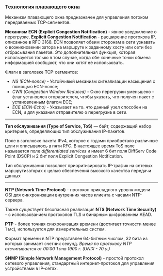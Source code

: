 ### Технология плавающего окна

Механизм плавающего окна предназначен для управления потоком передаваемых TCP-сегментов. 

**Механизм ECN (Explicit Congestion Notification)** - явное уведомление о перегрузке. 
**Explicit Congestion Notification** - расширение протокола IP, описанное в RFC 3168. ECN позволяет обеим сторонам в сети узнавать о возникновении затора на маршруте к заданному хосту или сети без отбрасывания пакетов. Это дополнительная функция, которая используется только в том случае, когда обе конечные точки обмена информацией сообщают, что они хотят её использовать.

Флаги в заголовке TCP-сегментов:
- *NS (ECN-nonce)* - Устойчивый механизм сигнализации насыщения с помощью ECN-nonce;
- *CWR (Congestion Window Reduced)* - Окно перегрузки уменьшено - флаг установлен отправителем, чтобы указать, что получен пакет с установленным флагом ECE;
- *ECE (ECN-Echo)* - Указывает на то. что данный узел способен на ECN, и для указания отправителю о перегрузке в сети.

---
**Тип обслуживания (Type of Service, ToS)** — байт, содержащий набор критериев, определяющих тип обслуживания IP-пакетов.

Поле в заголовке пакета IPv4, которое с годами приобретало различные цели и описывалось в пяти RFC. В настоящее время ToS поле называется поле *differentiated services* и имеет 6 бит поля DiffServ Code Point (DSCP) и 2 бит поля Explicit Congestion Notification.

Тип обслуживания позволяет приоритизировать IP-трафик на сетевых маршрутизаторах с целью обеспечения высокого качества передачи данных

---
**NTP (Network Time Protocol)** - протокол прикладного уровня модели OSI для синхронизации внутренних часов клиента с часами NTP-сервера. 

Также существует безопасная реализация **NTS (Network Time Security)** - с использованием протоколов TLS и бинарным шифрованием AEAD. 

**PTP** - более точная синхронизация времени (достигает точности менее 1 мс), используется для измерительных систем.

Формат времени в NTP представлен 64-битным числом, 32 бита из которых занимает счетчик секунд. *Время по протоколу NTP отсчитывается от 00:00 1 янв 1900 г. (UNIX - 70 y.)*

**SNMP (Simple Network Management Protocol)** - простой протокол сетевого управления, стандартный интернет-протокол для управления устройствами в IP-сетях.

